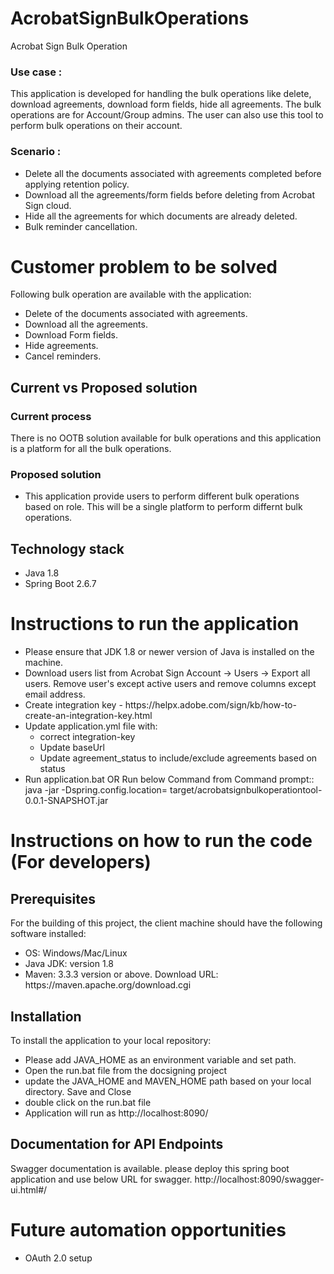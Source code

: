 # AcrobatSignBulkOperations
Acrobat Sign Bulk Operation

### Use case : 
This application is developed for handling the bulk operations like delete, download agreements, download form fields, hide all agreements. The bulk operations are for Account/Group admins. The user can also use this tool to perform bulk operations on their account.

### Scenario :
<ul>
  <li> Delete all the documents associated with agreements completed before applying retention policy. </li>
  <li> Download all the agreements/form fields before deleting from Acrobat Sign cloud.</li>
  <li> Hide all the agreements for which documents are already deleted.</li>
  <li> Bulk reminder cancellation.</li>
</ul>

# Customer problem to be solved

Following bulk operation are available with the application:
  <ul>
  <li>
    Delete of the documents associated with agreements.
  </li>
    <li>
     Download all the agreements. 
  </li>
  <li> Download Form fields.
  </li>
   <li> Hide agreements.
  </li>
   <li> Cancel reminders.
  </li>
  </ul>

## Current vs Proposed solution

### Current process
 There is no OOTB solution available for bulk operations and this application is a platform for all the bulk operations.

### Proposed solution

<ul>
  <li>
    This application provide users to perform different bulk operations based on role. This will be a single platform to perform differnt bulk operations.
  </li>
  </ul>

## Technology stack
  <ul>
     <li>Java 1.8 </li>
     <li>Spring Boot 2.6.7 </li>
  </ul>

# Instructions to run the application
 <ul>
     <li>Please ensure that JDK 1.8 or newer version of Java is installed on the machine.</li>
     <li>Download users list from Acrobat Sign Account -> Users -> Export all users. Remove user's except active users and remove columns except email address.</li>
     <li>Create integration key - https://helpx.adobe.com/sign/kb/how-to-create-an-integration-key.html </li>
     <li>Update application.yml file with:
       <ul>
        <li>correct integration-key</li>
        <li>Update baseUrl</li>
        <li>Update agreement_status to include/exclude agreements based on status</li>
       </ul>
      </li>
     <li>Run application.bat  OR Run below Command from Command prompt::  java -jar -Dspring.config.location=<path-to-application.yml file> target/acrobatsignbulkoperationtool-0.0.1-SNAPSHOT.jar</li>
  </ul>

# Instructions on how to run the code (For developers)
## Prerequisites
For the building of this project, the client machine should have the following software installed:
<ul>
  <li>
    OS: Windows/Mac/Linux
  </li>
  <li>
    Java JDK: version 1.8
  </li>
  <li>
    Maven: 3.3.3 version or above. Download URL: https://maven.apache.org/download.cgi
  </li>
</ul>
  
## Installation
To install the application to your local repository:
<ul>
  <li>
    Please add JAVA_HOME as an environment variable and set path.
  </li>
  <li>
    Open the run.bat file from the docsigning project
  </li>
  <li>
    update the JAVA_HOME and MAVEN_HOME path based on your local directory. Save and Close
  </li>
  <li> 
    double click on the run.bat file
  </li>
  <li> 
     Application will run as http://localhost:8090/
  </li>
</ul>

## Documentation for API Endpoints
 Swagger documentation is available. please deploy this spring boot application and use below URL for swagger.
http://localhost:8090/swagger-ui.html#/

# Future automation opportunities
<ul>
   <li>
      OAuth 2.0 setup
   </li>
  </ul>
